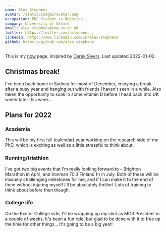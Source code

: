 ```yaml
---
name: Alex Stephens
avatar: /static/images/avatar.png
occupation: PhD Student in Robotics
company: University of Oxford
email: alex.stephens@eng.ox.ac.uk
twitter: https://twitter.com/astephens__
linkedin: https://www.linkedin.com/in/alex-stephens
github: https://github.com/alex-stephens
---
```


This is my [now](https://nownownow.com/about) page, inspired by [Derek Sivers](https://sive.rs/now). Last updated 2022-01-02.

## Christmas break!

I've been back home in Sydney for most of December, enjoying a break after a busy year and hanging out with friends I haven't seen in a while. Also taken the opportunity to soak in some vitamin D before I head back into UK winter later this week...


## Plans for 2022

### Academia

This will be my first full (calendar) year working on the research side of my PhD, which is exciting as well as a little stressful to think about.

### Running/triathlon

I've got two big events that I'm really looking forward to – Brighton Marathon in April, and Ironman 70.3 Finland (!) in July. Both of these will be insanely challenging milestones for me, and if I can make it to the end of them without injuring myself I'll be absolutely thrilled. Lots of training to think about before then though.

### College life

On the Exeter College side, I'll be wrapping up my stint as MCR President in a couple of weeks. It's been a fun ride, but glad to be done with it to free up the time for other things... It's going to be a big year!
